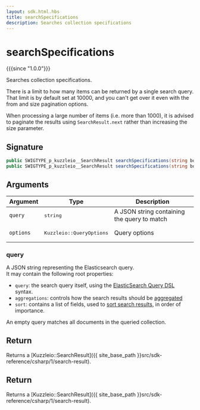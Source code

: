 ```yaml
---
layout: sdk.html.hbs
title: searchSpecifications
description: Searches collection specifications
---
```


# searchSpecifications

{{{since "1.0.0"}}}

Searches collection specifications.

There is a limit to how many items can be returned by a single search query.
That limit is by default set at 10000, and you can't get over it even with the from and size pagination options.

<div class="alert alert-info">
  When processing a large number of items (i.e. more than 1000), it is advised to paginate the results using <code>SearchResult.next</code> rather than increasing the size parameter.
</div>

## Signature

```csharp
public SWIGTYPE_p_kuzzleio__SearchResult searchSpecifications(string body);
public SWIGTYPE_p_kuzzleio__SearchResult searchSpecifications(string body, QueryOptions options);
```

## Arguments

| Argument | Type | Description |
| --- | --- | --- |
| `query` | <pre>string</pre> | A JSON string containing the query to match |
| `options` | <pre>Kuzzleio::QueryOptions</pre> | Query options |

### query

A JSON string representing the Elasticsearch query.  
It may contain the following root properties:

- `query`: the search query itself, using the [ElasticSearch Query DSL](https://www.elastic.co/guide/en/elasticsearch/reference/5.6/query-dsl.html) syntax.
- `aggregations`: controls how the search results should be [aggregated](https://www.elastic.co/guide/en/elasticsearch/reference/5.6/search-aggregations.html)
- `sort`: contains a list of fields, used to [sort search results](https://www.elastic.co/guide/en/elasticsearch/reference/5.6/search-request-sort.html), in order of importance.

An empty query matches all documents in the queried collection.

## Return

Returns a [Kuzzleio::SearchResult]({{ site_base_path }}src/sdk-reference/csharp/1/search-result).

## Return

Returns a [Kuzzleio::SearchResult]({{ site_base_path }}src/sdk-reference/csharp/1/search-result).

